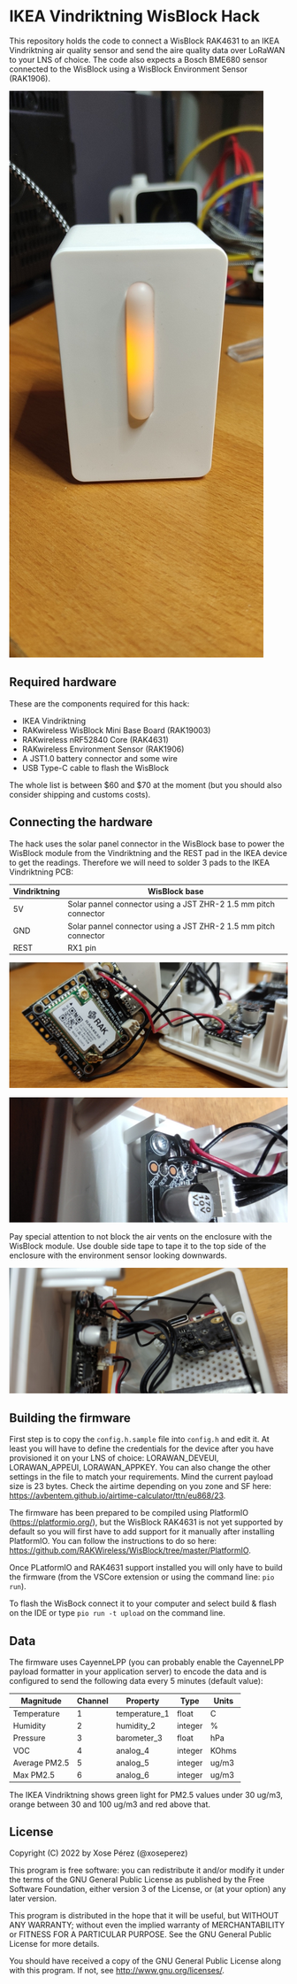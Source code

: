 # IKEA Vindriktning WisBlock Hack

This repository holds the code to connect a WisBlock RAK4631 to an IKEA Vindriktning air quality sensor and send the aire quality data over LoRaWAN to your LNS of choice. The code also expects a Bosch BME680 sensor connected to the WisBlock using a WisBlock Environment Sensor (RAK1906).

![IKEA Vindriktning](images/IMG_20221203_174934s.jpg)

## Required hardware

These are the components required for this hack:

* IKEA Vindriktning
* RAKwireless WisBlock Mini Base Board (RAK19003)
* RAKwireless nRF52840 Core (RAK4631)
* RAKwireless Environment Sensor (RAK1906)
* A JST1.0 battery connector and some wire
* USB Type-C cable to flash the WisBlock

The whole list is between $60 and $70 at the moment (but you should also consider shipping and customs costs).

## Connecting the hardware

The hack uses the solar panel connector in the WisBlock base to power the WisBlock module from the Vindriktning and the REST pad in the IKEA device to get the readings. Therefore we will need to solder 3 pads to the IKEA Vindriktning PCB:

|Vindriktning|WisBlock base|
|---|---|
|5V|Solar pannel connector using a JST ZHR-2 1.5 mm pitch connector|
|GND|Solar pannel connector using a JST ZHR-2 1.5 mm pitch connector|
|REST|RX1 pin|

![Wiring](images/IMG_20221203_190017s.jpg)

![Detail of the IKEA Vindriktning pads](images/IMG_20221203_185911s.jpg)

Pay special attention to not block the air vents on the enclosure with the WisBlock module. Use double side tape to tape it to the top side of the enclosure with the environment sensor looking downwards.

![Taping the module](images/IMG_20221203_174322s.jpg)


## Building the firmware

First step is to copy the `config.h.sample` file into `config.h` and edit it. At least you will have to define the credentials for the device after you have provisioned it on your LNS of choice: LORAWAN_DEVEUI, LORAWAN_APPEUI, LORAWAN_APPKEY. You can also change the other settings in the file to match your requirements. Mind the current payload size is 23 bytes. Check the airtime depending on you zone and SF here: https://avbentem.github.io/airtime-calculator/ttn/eu868/23.

The firmware has been prepared to be compiled using PlatformIO (https://platformio.org/), but the WisBlock RAK4631 is not yet supported by default so you will first have to add support for it manually after installing PlatformIO. You can follow the instructions to do so here: https://github.com/RAKWireless/WisBlock/tree/master/PlatformIO.

Once PLatformIO and RAK4631 support installed you will only have to build the firmware (from the VSCore extension or using the command line: `pio run`).

To flash the WisBock connect it to your computer and select build & flash on the IDE or type `pio run -t upload` on the command line.

## Data

The firmware uses CayenneLPP (you can probably enable the CayenneLPP payload formatter in your application server) to encode the data and is configured to send the following data every 5 minutes (default value):

|Magnitude|Channel|Property|Type|Units|
|---|---|---|---|---|
|Temperature|1|temperature_1|float|C|
|Humidity|2|humidity_2|integer|%|
|Pressure|3|barometer_3|float|hPa|
|VOC|4|analog_4|integer|KOhms|
|Average PM2.5|5|analog_5|integer|ug/m3|
|Max PM2.5|6|analog_6|integer|ug/m3|

The IKEA Vindriktning shows green light for PM2.5 values under 30 ug/m3, orange between 30 and 100 ug/m3 and red above that.

## License

Copyright (C) 2022 by Xose Pérez (@xoseperez)

This program is free software: you can redistribute it and/or modify
it under the terms of the GNU General Public License as published by
the Free Software Foundation, either version 3 of the License, or
(at your option) any later version.

This program is distributed in the hope that it will be useful,
but WITHOUT ANY WARRANTY; without even the implied warranty of
MERCHANTABILITY or FITNESS FOR A PARTICULAR PURPOSE.  See the
GNU General Public License for more details.

You should have received a copy of the GNU General Public License
along with this program.  If not, see <http://www.gnu.org/licenses/>.
